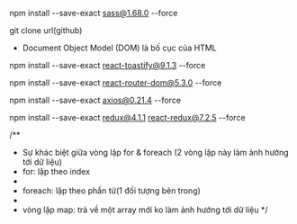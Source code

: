 <!-- Cài đặt sass -->
npm install --save-exact sass@1.68.0 --force

<!-- Gặp lỗi thêm --force cuối -->

<!-- Thêm framework vào reactjs nhanh chóng từ github -->

git clone url(github)

<!-- DOM Events là gì -->
- Document Object Model (DOM) là bố cục của HTML

npm install --save-exact react-toastify@9.1.3 --force

npm install --save-exact react-router-dom@5.3.0 --force

npm install --save-exact axios@0.21.4 --force

<!-- npm redux -->
npm install --save-exact redux@4.1.1 react-redux@7.2.5 --force


/**
 * Sự khác biệt giữa vòng lặp for & foreach (2 vòng lặp này làm ảnh hưởng tới dữ liệu)
 * for: lặp theo index
 * 
 * foreach: lặp theo phần tử(1 đối tượng bên trong)
 * 
 * vòng lặp map: trả về một array mới ko làm ảnh hướng tới dữ liệu
*/




